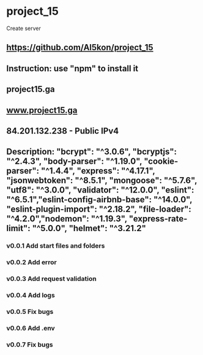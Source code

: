 # project_15
Create server
## https://github.com/Al5kon/project_15

## Instruction: use "npm" to install it

## project15.ga
## www.project15.ga
## 84.201.132.238 - Public IPv4

## Description: "bcrypt": "^3.0.6", "bcryptjs": "^2.4.3", "body-parser": "^1.19.0", "cookie-parser": "^1.4.4", "express": "^4.17.1", "jsonwebtoken": "^8.5.1", "mongoose": "^5.7.6", "utf8": "^3.0.0", "validator": "^12.0.0", "eslint": "^6.5.1","eslint-config-airbnb-base": "^14.0.0", "eslint-plugin-import": "^2.18.2", "file-loader": "^4.2.0","nodemon": "^1.19.3", "express-rate-limit": "^5.0.0", "helmet": "^3.21.2"
### v0.0.1 Add start files and folders
### v0.0.2 Add error
### v0.0.3 Add request validation
### v0.0.4 Add logs
### v0.0.5 Fix bugs
### v0.0.6 Add .env
### v0.0.7 Fix bugs
